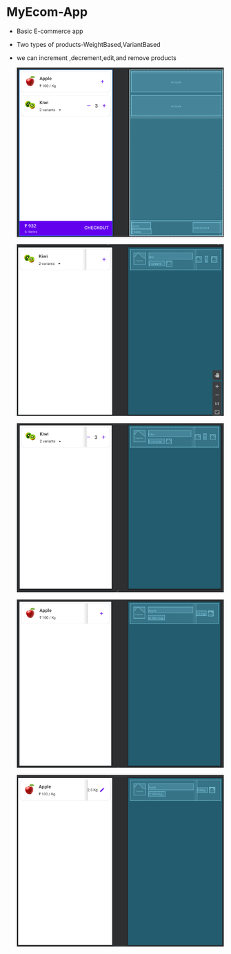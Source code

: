 # MyEcom-App

- Basic E-commerce app
​
- Two types of products-WeightBased,VariantBased
​
- we can increment ,decrement,edit,and remove products
  
  
  
  ![Main Activity.png](https://github.com/priyal-gopawat/Storage/blob/main/My%20Ecom/Layout/Main%20Activity.png)
  
  ![VB1.png](https://github.com/priyal-gopawat/Storage/blob/main/My%20Ecom/Layout/VB1.png)
  
  ![VB2.png](https://github.com/priyal-gopawat/Storage/blob/main/My%20Ecom/Layout/VB2.png)
  
  ![WB1.png](https://github.com/priyal-gopawat/Storage/blob/main/My%20Ecom/Layout/WB1.png)
  
  ![WB2.png](https://github.com/priyal-gopawat/Storage/blob/main/My%20Ecom/Layout/WB2.png)
​
